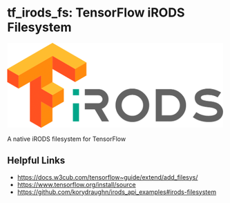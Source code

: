 # tf_irods_fs: TensorFlow iRODS Filesystem

<img title="iRODS <3 TF" width="500px" src="logo.png">

A native iRODS filesystem for TensorFlow

## Helpful Links

* https://docs.w3cub.com/tensorflow~guide/extend/add_filesys/
* https://www.tensorflow.org/install/source
* https://github.com/korydraughn/irods_api_examples#irods-filesystem
